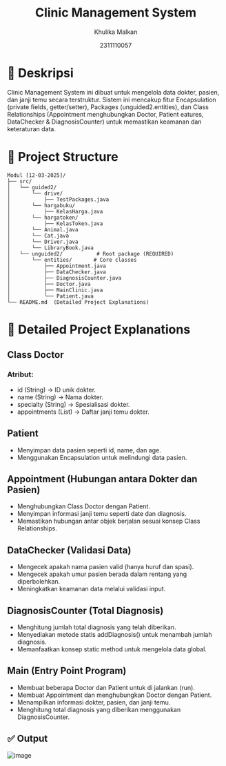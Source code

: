 # <h1 align="center">Clinic Management System</h1>
<p align="center">Khulika Malkan</p>
<p align="center">2311110057</p>

# 📖 Deskripsi
Clinic Management System ini dibuat untuk mengelola data dokter, pasien, dan janji temu secara terstruktur. Sistem ini mencakup fitur Encapsulation (private fields, getter/setter), Packages (unguided2.entities), dan Class Relationships (Appointment menghubungkan Doctor, Patient eatures, DataChecker & DiagnosisCounter) untuk memastikan keamanan dan keteraturan data.

# 📂 Project Structure
```
Modul [12-03-2025]/
├── src/
│   └── guided2/
│       └── drive/
│           ├── TestPackages.java
│       └── hargabuku/
│           ├── KelasHarga.java
│       └── hargatoken/
│           ├── KelasToken.java
│       └── Animal.java
│       └── Cat.java
│       └── Driver.java
│       └── LibraryBook.java
│   └── unguided2/           # Root package (REQUIRED)
│       └── entities/       # Core classes
│           ├── Appointment.java
│           ├── DataChecker.java
│           ├── DiagnosisCounter.java
│           ├── Doctor.java
│           ├── MainClinic.java
│           └── Patient.java
└── README.md  (Detailed Project Explanations)
```

# 📜 Detailed Project Explanations
## Class Doctor
### Atribut:
- id (String) → ID unik dokter.
- name (String) → Nama dokter.
- specialty (String) → Spesialisasi dokter.
- appointments (List) → Daftar janji temu dokter.

## Patient
- Menyimpan data pasien seperti id, name, dan age.
- Menggunakan Encapsulation untuk melindungi data pasien.

## Appointment (Hubungan antara Dokter dan Pasien)
- Menghubungkan Class Doctor dengan Patient.
- Menyimpan informasi janji temu seperti date dan diagnosis.
- Memastikan hubungan antar objek berjalan sesuai konsep Class Relationships.

## DataChecker (Validasi Data)
- Mengecek apakah nama pasien valid (hanya huruf dan spasi).
- Mengecek apakah umur pasien berada dalam rentang yang diperbolehkan.
- Meningkatkan keamanan data melalui validasi input.

## DiagnosisCounter (Total Diagnosis)
- Menghitung jumlah total diagnosis yang telah diberikan.
- Menyediakan metode statis addDiagnosis() untuk menambah jumlah diagnosis.
- Memanfaatkan konsep static method untuk mengelola data global.

## Main (Entry Point Program)
- Membuat beberapa Doctor dan Patient untuk di jalankan (run).
- Membuat Appointment dan menghubungkan Doctor dengan Patient.
- Menampilkan informasi dokter, pasien, dan janji temu.
- Menghitung total diagnosis yang diberikan menggunakan DiagnosisCounter.

## ✅ Output
![image](https://github.com/user-attachments/assets/13e20ebe-9a60-4347-81d5-a0db49022421)
